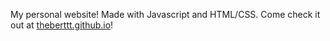 My personal website! Made with Javascript and HTML/CSS.
Come check it out at [theberttt.github.io](https://theberttt.github.io/)!
